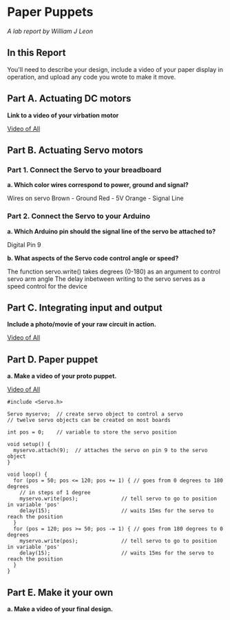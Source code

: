 # Paper Puppets

*A lab report by William J Leon*

## In this Report

You'll need to describe your design, include a video of your paper display in operation, and upload any code you wrote to make it move.

## Part A. Actuating DC motors

**Link to a video of your virbation motor**

[Video of All](https://youtu.be/PuEp3y8Rnrc)

## Part B. Actuating Servo motors

### Part 1. Connect the Servo to your breadboard

**a. Which color wires correspond to power, ground and signal?**

Wires on servo
Brown - Ground
Red - 5V
Orange - Signal Line

### Part 2. Connect the Servo to your Arduino

**a. Which Arduino pin should the signal line of the servo be attached to?**

Digital Pin 9

**b. What aspects of the Servo code control angle or speed?**

The function servo.write() takes degrees (0-180) as an argument to control servo arm angle
The delay inbetween writing to the servo serves as a speed control for the device

## Part C. Integrating input and output

**Include a photo/movie of your raw circuit in action.**

[Video of All](https://youtu.be/PuEp3y8Rnrc)

## Part D. Paper puppet

**a. Make a video of your proto puppet.**

[Video of All](https://youtu.be/PuEp3y8Rnrc)


```
#include <Servo.h>

Servo myservo;  // create servo object to control a servo
// twelve servo objects can be created on most boards

int pos = 0;    // variable to store the servo position

void setup() {
  myservo.attach(9);  // attaches the servo on pin 9 to the servo object
}

void loop() {
  for (pos = 50; pos <= 120; pos += 1) { // goes from 0 degrees to 180 degrees
    // in steps of 1 degree
    myservo.write(pos);              // tell servo to go to position in variable 'pos'
    delay(15);                       // waits 15ms for the servo to reach the position
  }
  for (pos = 120; pos >= 50; pos -= 1) { // goes from 180 degrees to 0 degrees
    myservo.write(pos);              // tell servo to go to position in variable 'pos'
    delay(15);                       // waits 15ms for the servo to reach the position
  }
}
```

## Part E. Make it your own

**a. Make a video of your final design.**
 
